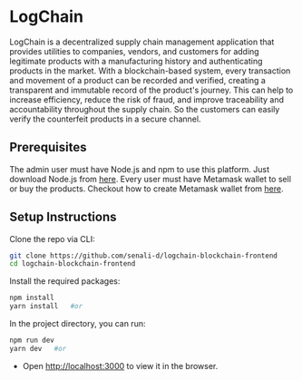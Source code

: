 # LogChain
LogChain is a decentralized supply chain management application that provides utilities to companies, vendors, and customers for adding legitimate products with a manufacturing history and authenticating products in the market. With a blockchain-based system, every transaction and movement of a product can be recorded and verified, creating a transparent and immutable record of the product's journey. This can help to increase efficiency, reduce the risk of fraud, and improve traceability and accountability throughout the supply chain. So the customers can easily verify the counterfeit products in a secure channel. 


## Prerequisites

The admin user must have Node.js and npm to use this platform. Just download Node.js from [here](https://nodejs.org/en/download/). Every user must have Metamask wallet to sell or buy the products. Checkout how to create Metamask wallet from [here](https://polygon.technology/blog/getting-started-with-metamask-on-polygon).

## Setup Instructions

Clone the repo via CLI:
```sh
git clone https://github.com/senali-d/logchain-blockchain-frontend
cd logchain-blockchain-frontend
```

Install the required packages:
```sh
npm install 
yarn install   #or
```

In the project directory, you can run:
```sh
npm run dev
yarn dev   #or
```

- Open [http://localhost:3000](http://localhost:3000) to view it in the browser.